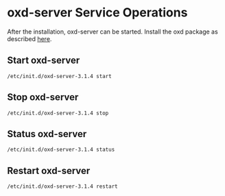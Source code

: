 # oxd-server Service Operations
After the installation, oxd-server can be started. Install the oxd package as described [here](https://gluu.org/docs/oxd/3.1.4/install/).

## Start oxd-server

```
/etc/init.d/oxd-server-3.1.4 start
```

## Stop oxd-server

```
/etc/init.d/oxd-server-3.1.4 stop
```

## Status oxd-server
```
/etc/init.d/oxd-server-3.1.4 status
```

## Restart oxd-server
```
/etc/init.d/oxd-server-3.1.4 restart
```

